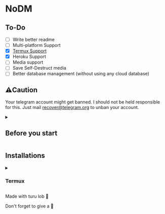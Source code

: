 # NoDM

## To-Do
- [ ] Write better readme
- [ ] Multi-platform Support
- [x] [Termux Support](#termux)
- [x] Heroku Support
- [ ] Media support
- [ ] Save Self-Destruct media
- [ ] Better database management (without using any cloud database)

## ⚠️Caution
Your telegram account might get banned. I should not be held responsible for this. Just mail recover@telegram.org to unban your account. 

<details>
<summary>

## Before you start
</summary>

You will need these required variables.

`API_ID` - You will get this from [here](https://my.telegram.org)

`API_HASH` - You will get this from [here](https://my.telegram.org)

`SESSION` - By running `wget -O session.py https://bit.ly/3ydVZyV && python session.py`

Save everything in `.env` file as shown in [`sample.env`](https://github.com/buddhhu/NoDM/blob/main/sample.env)
</details>

## Installations 
<details>
<summary>

### Termux
</summary>

```bash
pkg update
pkg upgrade
pkg install python git
git clone https://github.com/buddhhu/NoDM
cd NoDM
pip install -r requirements.txt
python -m bot
```
</details>


Made with turu lob 👻

Don't forget to give a 🌟
